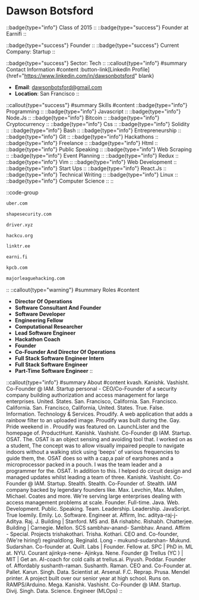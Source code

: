 # Dawson Botsford
::badge{type="info"}
Class of 2015
::
::badge{type="success"}
Founder at Earnifi
::

::badge{type="success"}
Founder
::
::badge{type="success"}
Current Company: Startup
::

::badge{type="success"}
Sector: Tech
::
::callout{type="info"}
#summary
Contact Information
#content
:button-link[LinkedIn Profile]{href="https://www.linkedin.com/in/dawsonbotsford" blank}
- **Email**: dawsonbotsford@gmail.com
- **Location**: San Francisco
::

::callout{type="success"}
#summary
Skills
#content
::badge{type="info"}
Programming
::
::badge{type="info"}
Javascript
::
::badge{type="info"}
Node.Js
::
::badge{type="info"}
Bitcoin
::
::badge{type="info"}
Cryptocurrency
::
::badge{type="info"}
Css
::
::badge{type="info"}
Solidity
::
::badge{type="info"}
Bash
::
::badge{type="info"}
Entrepreneurship
::
::badge{type="info"}
Git
::
::badge{type="info"}
Hackathons
::
::badge{type="info"}
Freelance
::
::badge{type="info"}
Html
::
::badge{type="info"}
Public Speaking
::
::badge{type="info"}
Web Scraping
::
::badge{type="info"}
Event Planning
::
::badge{type="info"}
Redux
::
::badge{type="info"}
Vim
::
::badge{type="info"}
Web Development
::
::badge{type="info"}
Start Ups
::
::badge{type="info"}
React.Js
::
::badge{type="info"}
Technical Writing
::
::badge{type="info"}
Linux
::
::badge{type="info"}
Computer Science
::
::

::code-group
```bash [Uber]
uber.com
```
```bash [Shape Security]
shapesecurity.com
```
```bash [Driver, Inc.]
driver.xyz
```
```bash [HackCU]
hackcu.org
```
```bash [Linktree]
linktr.ee
```
```bash [Earnifi]
earni.fi
```
```bash [Kleiner Perkins Caufield & Byers]
kpcb.com
```
```bash [Major League Hacking]
majorleaguehacking.com
```
::
::callout{type="warning"}
#summary
Roles
#content
- **Director Of Operations**
- **Software Consultant And Founder**
- **Software Developer**
- **Engineering Fellow**
- **Computational Researcher**
- **Lead Software Engineer**
- **Hackathon Coach**
- **Founder**
- **Co-Founder And Director Of Operations**
- **Full Stack Software Engineer Intern**
- **Full Stack Software Engineer**
- **Part-Time Software Engineer**
::

::callout{type="info"}
#summary
About
#content
kvash. Kanishk. Vashisht. Co-Founder @ IAM. Startup personal - CEO/Co-Founder of a security company building authorization and access management for large enterprises. United. States. San. Francisco, California. San. Francisco. California. San. Francisco, California, United. States. True. False. Information. Technology & Services. Proudify. A web application that adds a rainbow filter to an uploaded image. Proudify was built during the. Gay. Pride weekend in . Proudify was featured on. LaunchLister and the homepage of. ProductHunt. Kanishk. Vashisht. Co-Founder @ IAM. Startup. OSAT. The. OSAT is an object sensing and avoiding tool that. I worked on as a student, The concept was to allow visually impaired people to navigate indoors without a walking stick using 'beeps' of various frequencies to guide them, the. OSAT does so with a cap,a pair of earphones and a microprocessor packed in a pouch. I was the team leader and a programmer for the. OSAT. In addition to this. I helped do circuit design and managed updates whilst leading a team of three. Kanishk. Vashisht. Co-Founder @ IAM. Startup. Stealth. Stealth. Co-Founder of. Stealth. IAM company backed by legendary founders like. Max. Levchin, Max. Mullen, Michael. Coates and more. We're serving large enterprises dealing with access management problems at scale. Founder. Full-time. Java. Web. Development. Public. Speaking. Team. Leadership. Leadership. JavaScript. True loemily. Emily. Lo. Software. Engineer at. Affirm, Inc. aditya-raj-j- Aditya. Raj. J. Building | Stanford. MS and. BA rishabhc. Rishabh. Chatterjee. Building | Carnegie. Mellon. SCS sambhav-anand- Sambhav. Anand. Affirm - Special. Projects trishakothari. Trisha. Kothari. CEO and. Co-founder, (We're hiring!) reginaldlong. Reginald. Long - mukund-sudarshan- Mukund. Sudarshan. Co-founder at. Quilt. Labs | Founder. Fellow at. SPC | PhD in. ML at. NYU. Courant ajinkya-nene- Ajinkya. Nene. Founder @ Trellus (YC ) | MIT | Get an. AI-coach for cold calls at trellus.ai. Piyush. Poddar. Founder of. Affordably sushanth-raman. Sushanth. Raman. CEO and. Co-Founder at. Pallet. Karun. Singh. Data. Scientist at. Arsenal. F.C. Reprap. Prusa. Mendel printer. A project built over our senior year at high school. Runs on. RAMPS/Arduino. Mega. Kanishk. Vashisht. Co-Founder @ IAM. Startup. Divij. Singh. Data. Science. Engineer (MLOps)
::
